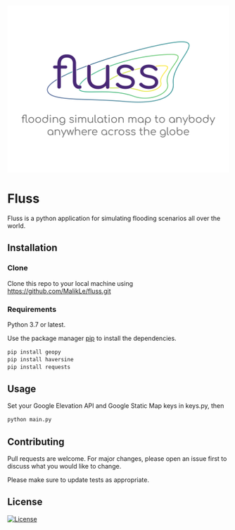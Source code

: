 
<img src="https://github.com/MalikLe/fluss/blob/master/fluss.png" title="Fluss" alt="Fluss">

# Fluss

Fluss is a python application for simulating flooding scenarios all over the world.

## Installation

### Clone

Clone this repo to your local machine using https://github.com/MalikLe/fluss.git

### Requirements
Python 3.7 or latest.

Use the package manager [pip](https://pip.pypa.io/en/stable/) to install the dependencies.

```bash
pip install geopy
pip install haversine
pip install requests
```

## Usage

Set your Google Elevation API and Google Static Map keys in keys.py, then

```bash
python main.py
```

## Contributing
Pull requests are welcome. For major changes, please open an issue first to discuss what you would like to change.

Please make sure to update tests as appropriate.

## License

[![License](http://img.shields.io/:license-mit-blue.svg?style=flat-square)](http://badges.mit-license.org)
